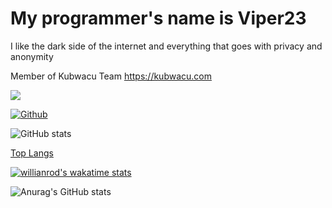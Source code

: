 # My programmer's name is Viper23
I like the dark side of the internet and everything that goes with privacy and anonymity

Member of Kubwacu Team https://kubwacu.com

![](https://visitor-badge.laobi.icu/badge?page_id=TonyV23.TonyV23)

[![Github](https://img.shields.io/github/followers/TonyV23?label=Follow&style=social)](https://github.com/TonyV23)

![GitHub stats](https://github-readme-stats.vercel.app/api?username=TonyV23&show_icons=true&theme=tokyonight)

[Top Langs](https://github-readme-stats.vercel.app/api/top-langs/?username=TonyV23&theme=tokyonight)

[![willianrod's wakatime stats](https://github-readme-stats.vercel.app/api/wakatime?username=TonyV23)](https://github.com/TonyV23/github-readme-stats)

![Anurag's GitHub stats](https://github-readme-stats.vercel.app/api?username=TonyV23&count_private=true)


